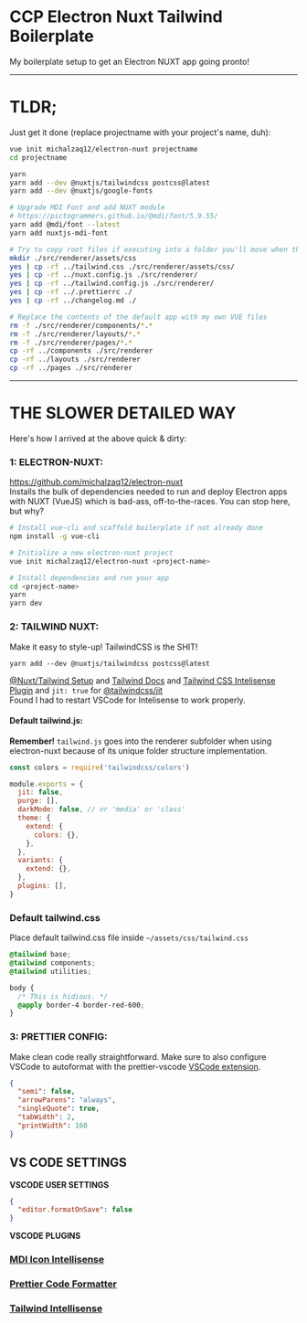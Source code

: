 # CCP Electron Nuxt Tailwind Boilerplate

My boilerplate setup to get an Electron NUXT app going pronto!

---

# TLDR;

Just get it done (replace projectname with your project's name, duh):

```bash
vue init michalzaq12/electron-nuxt projectname
cd projectname

yarn
yarn add --dev @nuxtjs/tailwindcss postcss@latest
yarn add --dev @nuxtjs/google-fonts

# Upgrade MDI Font and add NUXT module
# https://pictogrammers.github.io/@mdi/font/5.9.55/
yarn add @mdi/font --latest
yarn add nuxtjs-mdi-font

# Try to copy root files if executing into a folder you'll move when this is done
mkdir ./src/renderer/assets/css
yes | cp -rf ../tailwind.css ./src/renderer/assets/css/
yes | cp -rf ../nuxt.config.js ./src/renderer/
yes | cp -rf ../tailwind.config.js ./src/renderer/
yes | cp -rf ../.prettierrc ./
yes | cp -rf ../changelog.md ./

# Replace the contents of the default app with my own VUE files
rm -f ./src/renderer/components/*.*
rm -f ./src/renderer/layouts/*.*
rm -f ./src/renderer/pages/*.*
cp -rf ../components ./src/renderer
cp -rf ../layouts ./src/renderer
cp -rf ../pages ./src/renderer
```

---

# THE SLOWER DETAILED WAY

Here's how I arrived at the above quick & dirty:

### 1: ELECTRON-NUXT:

https://github.com/michalzaq12/electron-nuxt  
 Installs the bulk of dependencies needed to run and deploy Electron apps with NUXT (VueJS) which is bad-ass, off-to-the-races. You can stop here, but why?

```bash
# Install vue-cli and scaffold boilerplate if not already done
npm install -g vue-cli

# Initialize a new electron-nuxt project
vue init michalzaq12/electron-nuxt <project-name>

# Install dependencies and run your app
cd <project-name>
yarn
yarn dev
```

### 2: TAILWIND NUXT:

Make it easy to style-up! TailwindCSS is the SHIT!

`yarn add --dev @nuxtjs/tailwindcss postcss@latest`

[@Nuxt/Tailwind Setup](https://tailwindcss.nuxtjs.org/setup) and [Tailwind Docs](https://tailwindcss.com/docs/guides/nuxtjs#include-tailwind-in-your-css) and [Tailwind CSS Intelisense Plugin](https://marketplace.visualstudio.com/items?itemName=bradlc.vscode-tailwindcss) and `jit: true` for [@tailwindcss/jit](https://github.com/tailwindlabs/tailwindcss-jit)  
Found I had to restart VSCode for Intelisense to work properly.

#### Default tailwind.js:

**Remember!** `tailwind.js` goes into the renderer subfolder when using electron-nuxt because of its unique folder structure implementation.

```javascript
const colors = require('tailwindcss/colors')

module.exports = {
  jit: false,
  purge: [],
  darkMode: false, // or 'media' or 'class'
  theme: {
    extend: {
      colors: {},
    },
  },
  variants: {
    extend: {},
  },
  plugins: [],
}
```

### Default tailwind.css

Place default tailwind.css file inside `~/assets/css/tailwind.css`

```css
@tailwind base;
@tailwind components;
@tailwind utilities;

body {
  /* This is hidious. */
  @apply border-4 border-red-600;
}
```

### 3: PRETTIER CONFIG:

Make clean code really straightforward. Make sure to also configure VSCode to autoformat with the prettier-vscode [VSCode extension](https://marketplace.visualstudio.com/items?itemName=esbenp.prettier-vscode).

```json
{
  "semi": false,
  "arrowParens": "always",
  "singleQuote": true,
  "tabWidth": 2,
  "printWidth": 160
}
```

## VS CODE SETTINGS

**VSCODE USER SETTINGS**

```json
{
  "editor.formatOnSave": false
}
```

**VSCODE PLUGINS**

### [MDI Icon Intellisense](https://marketplace.visualstudio.com/items?itemName=lukas-tr.materialdesignicons-intellisense)

### [Prettier Code Formatter](https://marketplace.visualstudio.com/items?itemName=esbenp.prettier-vscode)

### [Tailwind Intellisense](https://marketplace.visualstudio.com/items?itemName=bradlc.vscode-tailwindcss)
